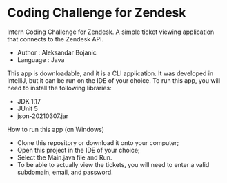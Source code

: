 # Coding Challenge for Zendesk
Intern Coding Challenge for Zendesk. A simple ticket viewing application that connects to the Zendesk API.

* Author : Aleksandar Bojanic
* Language : Java

This app is downloadable, and it is a CLI application. It was developed in IntelliJ, but it can be run on the IDE of your choice. To run this app, you will need to
install the following libraries:

* JDK 1.17
* JUnit 5
* json-20210307.jar

How to run this app (on Windows)
* Clone this repository or download it onto your computer;
* Open this project in the IDE of your choice;
* Select the Main.java file and Run. 
* To be able to actually view the tickets, you will need to enter a valid subdomain, email, and password.
